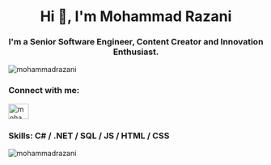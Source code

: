 <h1 align="center">Hi 👋, I'm Mohammad Razani</h1>
<h3 align="center">I'm a Senior Software Engineer, Content Creator and Innovation Enthusiast.</h3>

<p align="left"> <img src="https://komarev.com/ghpvc/?username=mohammadrazani&label=Profile%20views&color=0e75b6&style=flat" alt="mohammadrazani" /> </p>

<h3 align="left">Connect with me:</h3>
<p align="left">
<a href="https://linkedin.com/in/mohammadrazani" target="blank"><img align="center" src="https://raw.githubusercontent.com/rahuldkjain/github-profile-readme-generator/master/src/images/icons/Social/linked-in-alt.svg" alt="mohammadrazani" height="30" width="40" /></a>
</p>

<h3>Skills: C# / .NET / SQL / JS / HTML / CSS</h3>
<p><img align="center" src="https://github-readme-stats.vercel.app/api/top-langs?username=mohammadrazani&show_icons=true&locale=en&layout=compact" alt="mohammadrazani" /></p>

